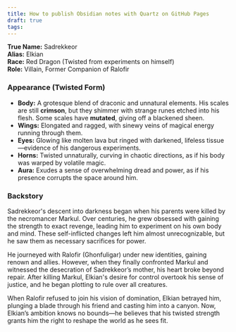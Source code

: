 ```yaml
---
title: How to publish Obsidian notes with Quartz on GitHub Pages
draft: true
tags:
---
```

 

**True Name:** Sadrekkeor  
**Alias:** Elkian  
**Race:** Red Dragon (Twisted from experiments on himself)  
**Role:** Villain, Former Companion of Ralofir

### Appearance (Twisted Form)

- **Body:** A grotesque blend of draconic and unnatural elements. His scales are still **crimson**, but they shimmer with strange runes etched into his flesh. Some scales have **mutated**, giving off a blackened sheen.
- **Wings:** Elongated and ragged, with sinewy veins of magical energy running through them.
- **Eyes:** Glowing like molten lava but ringed with darkened, lifeless tissue—evidence of his dangerous experiments.
- **Horns:** Twisted unnaturally, curving in chaotic directions, as if his body was warped by volatile magic.
- **Aura:** Exudes a sense of overwhelming dread and power, as if his presence corrupts the space around him.

### Backstory

Sadrekkeor's descent into darkness began when his parents were killed by the necromancer Markul. Over centuries, he grew obsessed with gaining the strength to exact revenge, leading him to experiment on his own body and mind. These self-inflicted changes left him almost unrecognizable, but he saw them as necessary sacrifices for power.

He journeyed with Ralofir (Ghonfuligar) under new identities, gaining renown and allies. However, when they finally confronted Markul and witnessed the desecration of Sadrekkeor’s mother, his heart broke beyond repair. After killing Markul, Elkian's desire for control overtook his sense of justice, and he began plotting to rule over all creatures.

When Ralofir refused to join his vision of domination, Elkian betrayed him, plunging a blade through his friend and casting him into a canyon. Now, Elkian’s ambition knows no bounds—he believes that his twisted strength grants him the right to reshape the world as he sees fit.